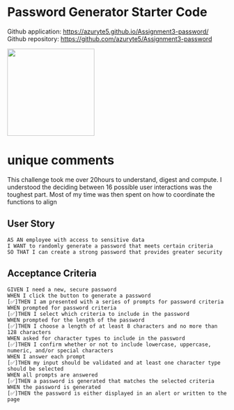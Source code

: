 # Password Generator Starter Code
Github application: https://azuryte5.github.io/Assignment3-password/
Github repository: https://github.com/azuryte5/Assignment3-password

<img src="../images/password-challenge.png" width="200">

# unique comments
This challenge took me over 20hours to understand, digest and compute. I understood the deciding between 16 possible user interactions was the 
toughest part. Most of my time was then spent on how to coordinate the functions to align 

## User Story

```
AS AN employee with access to sensitive data
I WANT to randomly generate a password that meets certain criteria
SO THAT I can create a strong password that provides greater security
```

## Acceptance Criteria

```
GIVEN I need a new, secure password
WHEN I click the button to generate a password
[✅]THEN I am presented with a series of prompts for password criteria
WHEN prompted for password criteria
[✅]THEN I select which criteria to include in the password
WHEN prompted for the length of the password
[✅]THEN I choose a length of at least 8 characters and no more than 128 characters
WHEN asked for character types to include in the password
[✅]THEN I confirm whether or not to include lowercase, uppercase, numeric, and/or special characters
WHEN I answer each prompt
[✅]THEN my input should be validated and at least one character type should be selected
WHEN all prompts are answered
[✅]THEN a password is generated that matches the selected criteria
WHEN the password is generated
[✅]THEN the password is either displayed in an alert or written to the page